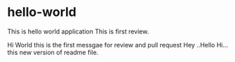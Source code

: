 # hello-world
This is hello world application
This is first review.

Hi World
this is the first messgae for review and pull request
Hey ..Hello Hi...
this new version of readme file.
